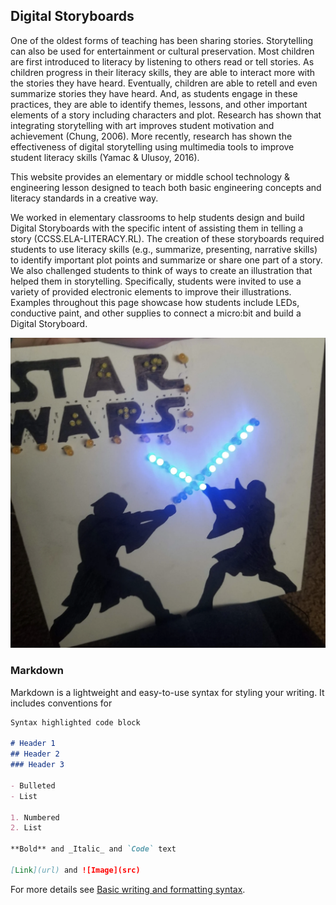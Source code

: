 ## Digital Storyboards

One of the oldest forms of teaching has been sharing stories. Storytelling can also be used for entertainment or cultural preservation. Most children are first introduced to literacy by listening to others read or tell stories. As children progress in their literacy skills, they are able to interact more with the stories they have heard. Eventually, children are able to retell and even summarize stories they have heard. And, as students engage in these practices, they are able to identify themes, lessons, and other important elements of a story including characters and plot. Research has shown that integrating storytelling with art improves student motivation and achievement (Chung, 2006). More recently, research has shown the effectiveness of digital storytelling using multimedia tools to improve student literacy skills (Yamac & Ulusoy, 2016). 

This website provides an elementary or middle school technology & engineering lesson designed to teach both basic engineering concepts and literacy standards in a creative way.

We worked in elementary classrooms to help students design and build Digital Storyboards with the specific intent of assisting them in telling a story (CCSS.ELA-LITERACY.RL). The creation of these storyboards required students to use literacy skills (e.g., summarize, presenting, narrative skills) to identify important plot points and summarize or share one part of a story. We also challenged students to think of ways to create an illustration that helped them in storytelling. Specifically, students were invited to use a variety of provided electronic elements to improve their illustrations. Examples throughout this page showcase how students include LEDs, conductive paint, and other supplies to connect a micro:bit and build a Digital Storyboard.

![Image](https://github.com/jessica-yauney/digital-storyboards/blob/gh-pages/starwars.png)

### Markdown

Markdown is a lightweight and easy-to-use syntax for styling your writing. It includes conventions for

```markdown
Syntax highlighted code block

# Header 1
## Header 2
### Header 3

- Bulleted
- List

1. Numbered
2. List

**Bold** and _Italic_ and `Code` text

[Link](url) and ![Image](src)
```

For more details see [Basic writing and formatting syntax](https://docs.github.com/en/github/writing-on-github/getting-started-with-writing-and-formatting-on-github/basic-writing-and-formatting-syntax).
